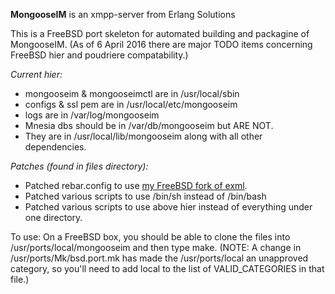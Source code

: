 **MongooseIM** is an xmpp-server from Erlang Solutions

This is a FreeBSD port skeleton for automated building and packagine of MongooseIM. (As of 6 April 2016 there are major TODO items concerning FreeBSD hier and poudriere compatability.)

*Current hier:*
* mongooseim & mongooseimctl are in /usr/local/sbin
* configs & ssl pem are in /usr/local/etc/mongooseim
* logs are in /var/log/mongooseim
* Mnesia dbs should be in /var/db/mongooseim but ARE NOT.
* They are in /usr/local/lib/mongooseim along with all other dependencies.

*Patches (found in files directory):*
* Patched rebar.config to use [my FreeBSD fork of exml](https://github.com/thomaslegg/exml).
* Patched various scripts to use /bin/sh instead of /bin/bash
* Patched various scripts to use above hier instead of everything under one directory.

To use:
On a FreeBSD box, you should be able to clone the files into /usr/ports/local/mongooseim and then type make. (NOTE: A change in /usr/ports/Mk/bsd.port.mk has made the /usr/ports/local an unapproved category, so you'll need to add local to the list of VALID_CATEGORIES in that file.)